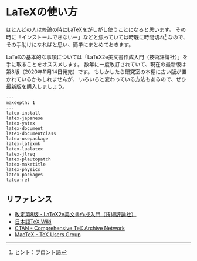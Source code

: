 # LaTeXの使い方

ほとんどの人は修論の時にLaTeXをがしがし使うことになると思います。
その時に「インストールできないー」などと焦っていては時既に時間切れ[^bronto]
なので、その手助けになればと思い、簡単にまとめておきます。

[^bronto]: ヒント：ブロント語

LaTeXの基本的な事項については「LaTeX2e美文書作成入門（技術評論社）」を手に取ることをオススメします。
数年に一度改訂されていて、現在の最新版は第8版（2020年11月14日発売）です。
もしかしたら研究室の本棚に古い版が置かれているかもしれませんが、
いろいろと変わっている方法もあるので、ぜひ最新版を購入しましょう。

```{toctree}
---
maxdepth: 1
---
latex-install
latex-japanese
latex-yatex
latex-document
latex-documentclass
latex-usepackage
latex-latexmk
latex-lualatex
latex-jlreq
latex-plautopatch
latex-maketitle
latex-physics
latex-packages
latex-ref
```

## リファレンス

- [改定第8版・LaTeX2e美文書作成入門（技術評論社）](https://gihyo.jp/book/2020/978-4-297-11712-2)
- [日本語TeX Wiki](https://texwiki.texjp.org)
- [CTAN - Comprehensive TeX Archive Network](https://ctan.org/)
- [MacTeX - TeX Users Group](https://tug.org/mactex/)
